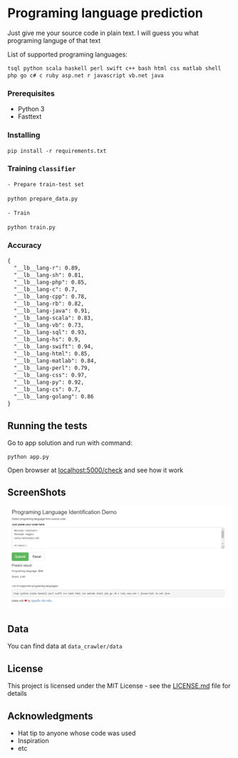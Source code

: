 # Programing language prediction

Just give me your source code in plain text. I will guess you what programing languge of that text

List of supported programing languages:
```text
tsql python scala haskell perl swift c++ bash html css matlab shell php go c# c ruby asp.net r javascript vb.net java
```

### Prerequisites

- Python 3
- Fasttext

### Installing

```
pip install -r requirements.txt
```

### Training `classifier`
```text
- Prepare train-test set

python prepare_data.py

- Train

python train.py

```

### Accuracy

```text
{
  "__lb__lang-r": 0.89,
  "__lb__lang-sh": 0.81,
  "__lb__lang-php": 0.85,
  "__lb__lang-c": 0.7,
  "__lb__lang-cpp": 0.78,
  "__lb__lang-rb": 0.82,
  "__lb__lang-java": 0.91,
  "__lb__lang-scala": 0.83,
  "__lb__lang-vb": 0.73,
  "__lb__lang-sql": 0.93,
  "__lb__lang-hs": 0.9,
  "__lb__lang-swift": 0.94,
  "__lb__lang-html": 0.85,
  "__lb__lang-matlab": 0.84,
  "__lb__lang-perl": 0.79,
  "__lb__lang-css": 0.97,
  "__lb__lang-py": 0.92,
  "__lb__lang-cs": 0.7,
  "__lb__lang-golang": 0.86
}
```

## Running the tests

Go to app solution and run with command:
```text
python app.py
```

Open browser at [localhost:5000/check](localhost:5000/check) and see how it work

## ScreenShots

![Giao diện chương trình](asserts/Screenshot_1.png)

## Data

You can find data at `data_crawler/data`

## License

This project is licensed under the MIT License - see the [LICENSE.md](LICENSE.md) file for details

## Acknowledgments

* Hat tip to anyone whose code was used
* Inspiration
* etc
